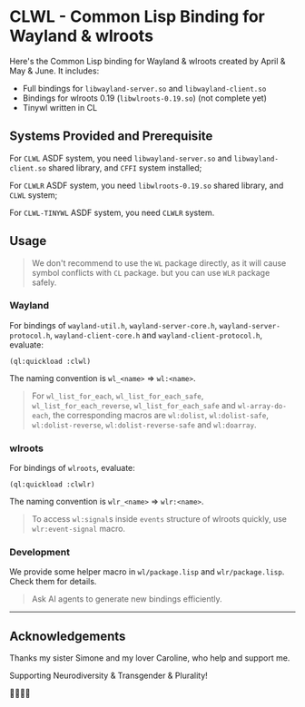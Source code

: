 # CLWL - Common Lisp Binding for Wayland & wlroots

Here's the Common Lisp binding for Wayland & wlroots created by April & May & June. It includes:

- Full bindings for `libwayland-server.so` and `libwayland-client.so`
- Bindings for wlroots 0.19 (`libwlroots-0.19.so`) (not complete yet)
- Tinywl written in CL

## Systems Provided and Prerequisite

For `CLWL` ASDF system, you need `libwayland-server.so` and `libwayland-client.so` shared library, and `CFFI` system installed;

For `CLWLR` ASDF system, you need `libwlroots-0.19.so` shared library, and `CLWL` system;

For `CLWL-TINYWL` ASDF system, you need `CLWLR` system.

## Usage

> We don't recommend to use the `WL` package directly, as it will cause symbol conflicts with `CL` package. but you can
  use `WLR` package safely.

### Wayland

For bindings of `wayland-util.h`, `wayland-server-core.h`, `wayland-server-protocol.h`, `wayland-client-core.h` and `wayland-client-protocol.h`, evaluate:

``` common-lisp
(ql:quickload :clwl)
```

The naming convention is `wl_<name>` => `wl:<name>`.

> For `wl_list_for_each`, `wl_list_for_each_safe`, `wl_list_for_each_reverse`, `wl_list_for_each_safe` and
  `wl-array-do-each`, the corresponding macros are `wl:dolist`, `wl:dolist-safe`, `wl:dolist-reverse`,
  `wl:dolist-reverse-safe` and `wl:doarray`.

### wlroots

For bindings of `wlroots`, evaluate:

``` common-lisp
(ql:quickload :clwlr)
```

The naming convention is `wlr_<name>` => `wlr:<name>`.

> To access `wl:signal`s inside `events` structure of wlroots quickly, use `wlr:event-signal` macro.

### Development

We provide some helper macro in `wl/package.lisp` and `wlr/package.lisp`. Check them for details.

> Ask AI agents to generate new bindings efficiently.

---

## Acknowledgements

Thanks my sister Simone and my lover Caroline, who help and support me.

Supporting Neurodiversity & Transgender & Plurality!

🏳️‍🌈🏳️‍⚧️